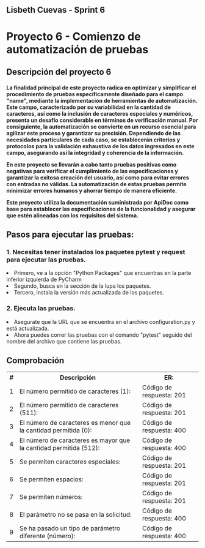 <h2>Lisbeth Cuevas - Sprint 6 </h2>

<h1>Proyecto 6 - Comienzo de automatización de pruebas</h1>

<h2>Descripción del proyecto 6 </h2>

<h4>La finalidad principal de este proyecto radica en optimizar y simplificar el procedimiento de pruebas específicamente diseñado para el campo "name", mediante la implementación de herramientas de automatización. Este campo, caracterizado por su variabilidad en la cantidad de caracteres, así como la inclusión de caracteres especiales y numéricos, presenta un desafío considerable en términos de verificación manual. Por consiguiente, la automatización se convierte en un recurso esencial para agilizar este proceso y garantizar su precisión. Dependiendo de las necesidades particulares de cada caso, se establecerán criterios y protocolos para la validación exhaustiva de los datos ingresados en este campo, asegurando así la integridad y coherencia de la información. 

En este proyecto se llevarán a cabo tanto pruebas positivas como negativas para verificar el cumplimiento de las especificaciones y garantizar la exitosa creación del usuario, así como para evitar errores con entradas no válidas. La automatización de estas pruebas permite minimizar errores humanos y ahorrar tiempo de manera eficiente.

Este proyecto utiliza la documentación suministrada por ApiDoc como base para establecer las especificaciones de la funcionalidad y asegurar que estén alineadas con los requisitos del sistema.</h4>


<h2>Pasos para ejecutar las pruebas:</h2>

<h3>1. Necesitas tener instalados los paquetes pytest y request para ejecutar las pruebas.</h3>
<li> Primero, ve a la opción "Python Packages" que encuentras en la parte inferior izquierda de PyCharm </li>
<li> Segundo, busca en la sección de la lupa los paquetes. </li>
<li> Tercero, instala la versión más actualizada de los paquetes.</li>

<h3>2. Ejecuta las pruebas.</h3>
<li>Asegurate que la URL que se encuentra en el archivo configuration.py y está actualizada.</li>
<li>Ahora puedes correr las pruebas con el comando "pytest" seguido del nombre del archivo que contiene las pruebas.</li>


<h2>Comprobación</h2>

<table>

<tr>
<th> # </th> 
<th> Descripción </th>
<th> ER: </th>
</tr>

<tr>
<td>1</td>
<td> El número permitido de caracteres (1): </td>
<td> Código de respuesta: 201 </td>
</tr>

<tr>
<td>2</td>
<td> El número permitido de caracteres (511): </td>
<td> Código de respuesta: 201 </td>
</tr>

<tr>
<td>3</td>
<td> El número de caracteres es menor que la cantidad permitida (0): </td>
<td> Código de respuesta: 400 </td>
</tr>

<tr>
<td>4</td>
<td> El número de caracteres es mayor que la cantidad permitida (512): </td>
<td> Código de respuesta: 400 </td>
</tr>

<tr>
<td>5</td>
<td> Se permiten caracteres especiales: </td>
<td> Código de respuesta: 201 </td>
</tr>

<tr>
<td>6</td>
<td> Se permiten espacios: </td>
<td> Código de respuesta: 201 </td>
</tr>

<tr>
<td>7</td>
<td> Se permiten números: </td>
<td> Código de respuesta: 201 </td>
</tr>

<tr>
<td>8</td>
<td> El parámetro no se pasa en la solicitud: </td>
<td> Código de respuesta: 400 </td>
</tr>

<tr>
<td>9</td>
<td> Se ha pasado un tipo de parámetro diferente (número): </td>
<td> Código de respuesta: 400 </td>
</tr>

</table>


 

